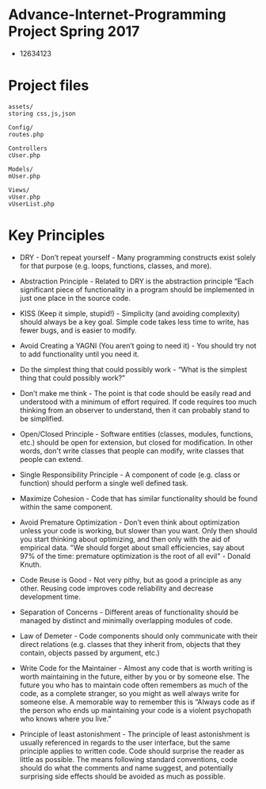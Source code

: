# Advance-Internet-Programming Project Spring 2017
- 12634123

# Project files
```
assets/
storing css,js,json

Config/
routes.php

Controllers
cUser.php

Models/
mUser.php

Views/
vUser.php
vUserList.php
```

# Key Principles

* DRY - Don’t repeat yourself - Many programming constructs exist solely for that purpose (e.g. loops, functions, classes, and more).

* Abstraction Principle - Related to DRY is the abstraction principle “Each significant piece of functionality in a program should be implemented in just one place in the source code.

* KISS (Keep it simple, stupid!) - Simplicity (and avoiding complexity) should always be a key goal. Simple code takes less time to write, has fewer bugs, and is easier to modify.

* Avoid Creating a YAGNI (You aren’t going to need it) - You should try not to add functionality until you need it.

* Do the simplest thing that could possibly work -  “What is the simplest thing that could possibly work?”

* Don’t make me think - The point is that code should be easily read and understood with a minimum of effort required. If code requires too much thinking from an observer to understand, then it can probably stand to be simplified.

* Open/Closed Principle - Software entities (classes, modules, functions, etc.) should be open for extension, but closed for modification. In other words, don't write classes that people can modify, write classes that people can extend.

* Single Responsibility Principle - A component of code (e.g. class or function) should perform a single well defined task.

* Maximize Cohesion - Code that has similar functionality should be found within the same component.

* Avoid Premature Optimization - Don’t even think about optimization unless your code is working, but slower than you want. Only then should you start thinking about optimizing, and then only with the aid of empirical data. "We should forget about small efficiencies, say about 97% of the time: premature optimization is the root of all evil" - Donald Knuth.

*	Code Reuse is Good - Not very pithy, but as good a principle as any other. Reusing code improves code reliability and decrease development time.

*	Separation of Concerns - Different areas of functionality should be managed by distinct and minimally overlapping modules of code.

* Law of Demeter - Code components should only communicate with their direct relations (e.g. classes that they inherit from, objects that they contain, objects passed by argument, etc.)

* Write Code for the Maintainer - Almost any code that is worth writing is worth maintaining in the future, either by you or by someone else. The future you who has to maintain code often remembers as much of the code, as a complete stranger, so you might as well always write for someone else. A memorable way to remember this is “Always code as if the person who ends up maintaining your code is a violent psychopath who knows where you live.”

* Principle of least astonishment - The principle of least astonishment is usually referenced in regards to the user interface, but the same principle applies to written code. Code should surprise the reader as little as possible. The means following standard conventions, code should do what the comments and name suggest, and potentially surprising side effects should be avoided as much as possible.

###
